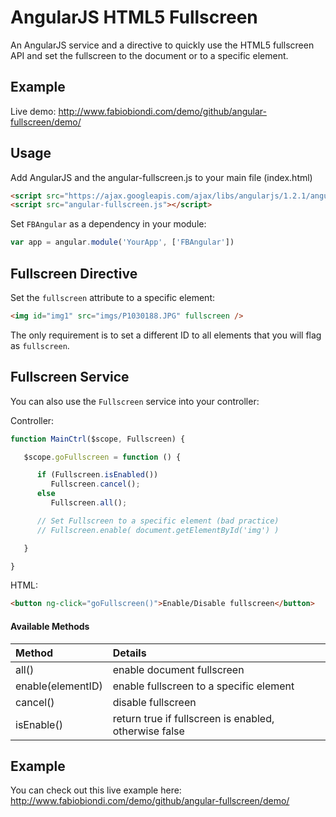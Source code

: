 AngularJS HTML5 Fullscreen 
=======

An AngularJS service and a directive to quickly use the HTML5 fullscreen API and set the fullscreen to the document or to a specific element.

## Example
Live demo: http://www.fabiobiondi.com/demo/github/angular-fullscreen/demo/

## Usage
Add AngularJS and the angular-fullscreen.js to your main file (index.html)
	
```html
<script src="https://ajax.googleapis.com/ajax/libs/angularjs/1.2.1/angular.min.js"></script>
<script src="angular-fullscreen.js"></script>
```


Set `FBAngular` as a dependency in your module:

```javascript
var app = angular.module('YourApp', ['FBAngular'])
```

## Fullscreen Directive
Set the `fullscreen` attribute to a specific element:

```html
<img id="img1" src="imgs/P1030188.JPG" fullscreen />
```
The only requirement is to set a different ID to all elements that you will flag as `fullscreen`.


## Fullscreen Service
You can also use the `Fullscreen` service into your controller:

Controller:
```javascript
function MainCtrl($scope, Fullscreen) {

   $scope.goFullscreen = function () {

      if (Fullscreen.isEnabled())
         Fullscreen.cancel();
      else
         Fullscreen.all();

      // Set Fullscreen to a specific element (bad practice)
      // Fullscreen.enable( document.getElementById('img') )

   }

}
```

HTML:
```html
<button ng-click="goFullscreen()">Enable/Disable fullscreen</button>
```

#### Available Methods

Method | Details
:---------------------- | :------ 
all()                  		 | enable document fullscreen
enable(elementID)	 | enable fullscreen to a specific element
cancel()			 | disable fullscreen
isEnable()			 | return true if fullscreen is enabled, otherwise false



## Example
You can check out this live example here: 
http://www.fabiobiondi.com/demo/github/angular-fullscreen/demo/
